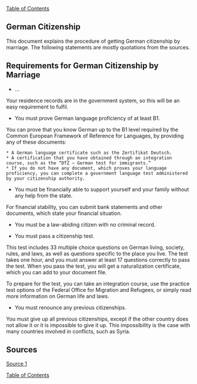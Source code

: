 [Table of Contents](Readme.md)

German Citizenship
-

This document explains the procedure of getting German citizenship by marriage. The following statements are mostly quotations from the sources.

Requirements for German Citizenship by Marriage
-

* ...

Your residence records are in the government system, so this will be an easy requirement to fulfil.

* You must prove German language proficiency of at least B1.

You can prove that you know German up to the B1 level required by the Common European Framework of Reference for Languages, by providing any of these documents:

    * A German language certificate such as the Zertifikat Deutsch.
    * A certification that you have obtained through an integration course, such as the “DTZ – German test for immigrants.”
    * If you do not have any document, which proves your language proficiency, you can complete a government language test administered by your citizenship authority.

* You must be financially able to support yourself and your family without any help from the state.

For financial stability, you can submit bank statements and other documents, which state your financial situation.

* You must be a law-abiding citizen with no criminal record.

* You must pass a citizenship test.

This test includes 33 multiple choice questions on German living, society, rules, and laws, as well as questions specific to the place you live. The test takes one hour, and you must answer at least 17 questions correctly to pass the test. When you pass the test, you will get a naturalization certificate, which you can add to your document file.

To prepare for the test, you can take an integration course, use the practice test options of the Federal Office for Migration and Refugees, or simply read more information on German life and laws.

* You must renounce any previous citizenships.

You must give up all previous citizenships, except if the other country does not allow it or it is impossible to give it up. This impossibility is the case with many countries involved in conflicts, such as Syria.




Sources
-

[Source 1](https://www.germany-visa.org/german-citizenship/)

[Table of Contents](Readme.md)


